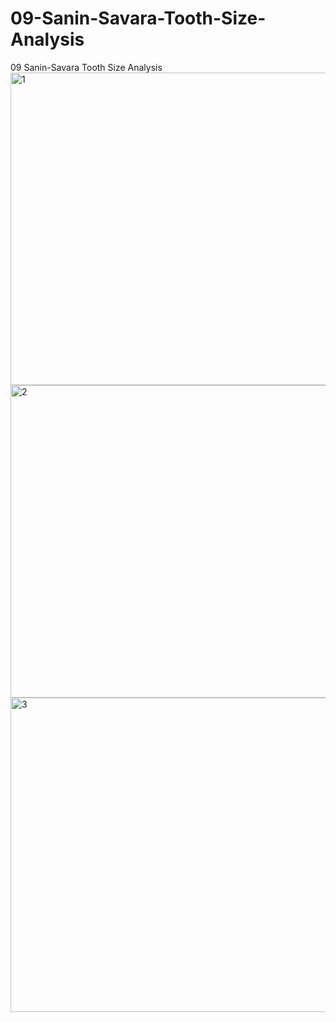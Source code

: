 # 09-Sanin-Savara-Tooth-Size-Analysis
09 Sanin-Savara Tooth Size Analysis
<img width="959" height="500" alt="1" src="https://github.com/user-attachments/assets/c97ef0f2-be49-4e3e-ac22-f70c9cc28fe8" />
<img width="958" height="500" alt="2" src="https://github.com/user-attachments/assets/dbdef80f-0adc-4df3-af4e-2bbcf04777f5" />
<img width="959" height="503" alt="3" src="https://github.com/user-attachments/assets/9581f18a-9ac2-4d96-94a0-269dd778d77e" />
